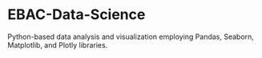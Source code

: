 # EBAC-Data-Science
 Python-based data analysis and visualization employing Pandas, Seaborn, Matplotlib, and Plotly libraries.
